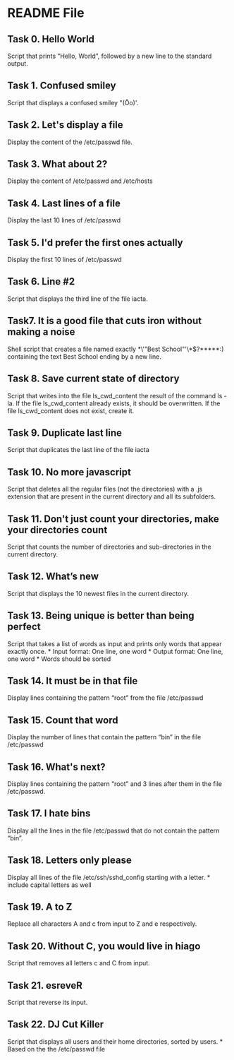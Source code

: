 # README File
## Task 0. Hello World
Script that prints “Hello, World”, followed by a new line to the standard output.
## Task 1. Confused smiley
Script that displays a confused smiley "(Ôo)'.
## Task 2. Let's display a file
Display the content of the /etc/passwd file.
## Task 3. What about 2?
Display the content of /etc/passwd and /etc/hosts
## Task 4. Last lines of a file
Display the last 10 lines of /etc/passwd
## Task 5. I'd prefer the first ones actually
Display the first 10 lines of /etc/passwd
## Task 6. Line #2
Script that displays the third line of the file iacta.
## Task7. It is a good file that cuts iron without making a noise
Shell script that creates a file named exactly \*\\'"Best School"\'\\*$\?\*\*\*\*\*:) containing the text Best School ending by a new line.
## Task 8. Save current state of directory
Script that writes into the file ls_cwd_content the result of the command ls -la. If the file ls_cwd_content already exists, it should be overwritten. If the file ls_cwd_content does not exist, create it.
## Task 9. Duplicate last line
Script that duplicates the last line of the file iacta
## Task 10. No more javascript
Script that deletes all the regular files (not the directories) with a .js extension that are present in the current directory and all its subfolders.
## Task 11. Don't just count your directories, make your directories count
Script that counts the number of directories and sub-directories in the current directory.
## Task 12. What’s new
Script that displays the 10 newest files in the current directory.
## Task 13. Being unique is better than being perfect
Script that takes a list of words as input and prints only words that appear exactly once.
    * Input format: One line, one word
    * Output format: One line, one word
    * Words should be sorted
## Task 14. It must be in that file
Display lines containing the pattern “root” from the file /etc/passwd
## Task 15. Count that word
Display the number of lines that contain the pattern “bin” in the file /etc/passwd
## Task 16. What's next?
Display lines containing the pattern “root” and 3 lines after them in the file /etc/passwd.
## Task 17. I hate bins
Display all the lines in the file /etc/passwd that do not contain the pattern “bin”.
## Task 18. Letters only please
Display all lines of the file /etc/ssh/sshd_config starting with a letter.
    * include capital letters as well
## Task 19. A to Z
Replace all characters A and c from input to Z and e respectively.
## Task 20. Without C, you would live in hiago
Script that removes all letters c and C from input.
## Task 21. esreveR
Script that reverse its input.
## Task 22. DJ Cut Killer
Script that displays all users and their home directories, sorted by users.
    * Based on the the /etc/passwd file
